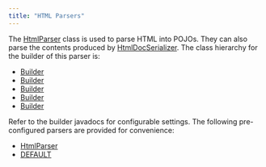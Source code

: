 ```yaml
---
title: "HTML Parsers"
---
```


The [HtmlParser](../apidocs/org/apache/juneau/html/HtmlParser.html) class is used to parse HTML into POJOs.
They can also parse the contents produced by [HtmlDocSerializer](../apidocs/org/apache/juneau/html/HtmlDocSerializer.html).
The class hierarchy for the builder of this parser is:
- [Builder](../apidocs/org/apache/juneau/Context/Builder.html)
- [Builder](../apidocs/org/apache/juneau/BeanContextable/Builder.html)
- [Builder](../apidocs/org/apache/juneau/parser/Parser/Builder.html)
- [Builder](../apidocs/org/apache/juneau/parser/ReaderParser/Builder.html)
- [Builder](../apidocs/org/apache/juneau/html/HtmlParser/Builder.html)

Refer to the builder javadocs for configurable settings.
The following pre-configured parsers are provided for convenience:
- [HtmlParser](../apidocs/org/apache/juneau/html/HtmlParser.html)
- [DEFAULT](../apidocs/org/apache/juneau/html/HtmlParser.html#DEFAULT)
